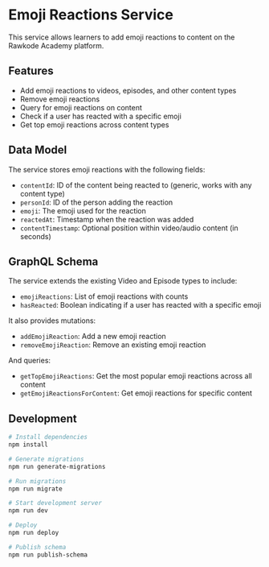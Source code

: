 # Emoji Reactions Service

This service allows learners to add emoji reactions to content on the Rawkode Academy platform.

## Features

- Add emoji reactions to videos, episodes, and other content types
- Remove emoji reactions
- Query for emoji reactions on content
- Check if a user has reacted with a specific emoji
- Get top emoji reactions across content types

## Data Model

The service stores emoji reactions with the following fields:
- `contentId`: ID of the content being reacted to (generic, works with any content type)
- `personId`: ID of the person adding the reaction
- `emoji`: The emoji used for the reaction
- `reactedAt`: Timestamp when the reaction was added
- `contentTimestamp`: Optional position within video/audio content (in seconds)

## GraphQL Schema

The service extends the existing Video and Episode types to include:

- `emojiReactions`: List of emoji reactions with counts
- `hasReacted`: Boolean indicating if a user has reacted with a specific emoji

It also provides mutations:
- `addEmojiReaction`: Add a new emoji reaction
- `removeEmojiReaction`: Remove an existing emoji reaction

And queries:
- `getTopEmojiReactions`: Get the most popular emoji reactions across all content
- `getEmojiReactionsForContent`: Get emoji reactions for specific content

## Development

```bash
# Install dependencies
npm install

# Generate migrations
npm run generate-migrations

# Run migrations
npm run migrate

# Start development server
npm run dev

# Deploy
npm run deploy

# Publish schema
npm run publish-schema
```